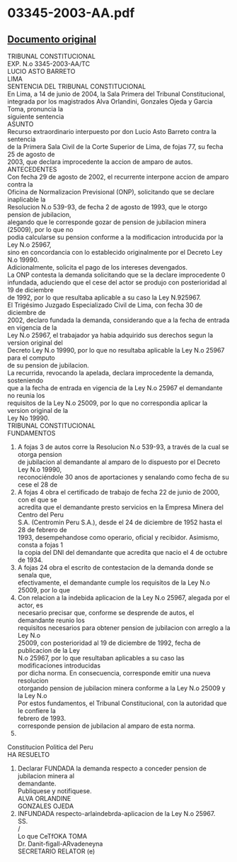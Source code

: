 
03345-2003-AA.pdf
=================
  
[Documento original](https://tc.gob.pe/jurisprudencia/2004/03345-2003-AA.pdf)  
---  
TRIBUNAL CONSTITUCIONAL  
EXP. N.o 3345-2003-AA/TC  
LUCIO ASTO BARRETO  
LIMA  
SENTENCIA DEL TRIBUNAL CONSTITUCIONAL  
En Lima, a 14 de junio de 2004, la Sala Primera del Tribunal Constitucional,  
integrada por los magistrados Alva Orlandini, Gonzales Ojeda y Garcia Toma, pronuncia la  
siguiente sentencia  
ASUNTO  
Recurso extraordinario interpuesto por don Lucio Asto Barreto contra la sentencia  
de la Primera Sala Civil de la Corte Superior de Lima, de fojas 77, su fecha 25 de agosto de  
2003, que declara improcedente la accion de amparo de autos.  
ANTECEDENTES  
Con fecha 29 de agosto de 2002, el recurrente interpone accion de amparo contra la  
Oficina de Normalizacion Previsional (ONP), solicitando que se declare inaplicable la  
Resolucion N.o 539-93, de fecha 2 de agosto de 1993, que le otorgo pension de jubilacion,  
alegando que le corresponde gozar de pension de jubilacion minera (25009), por lo que no  
podia calcularse su pension conforme a la modificacion introducida por la Ley N.o 25967,  
sino en concordancia con lo establecido originalmente por el Decreto Ley N.o 19990.  
Adicionalmente, solicita el pago de los intereses devengados.  
La ONP contesta la demanda solicitando que se la declare improcedente 0  
infundada, aduciendo que el cese del actor se produjo con posterioridad al 19 de diciembre  
de 1992, por lo que resultaba aplicable a su caso la Ley N.925967.  
El Trigésimo Juzgado Especializado Civil de Lima, con fecha 30 de diciembre de  
2002, declaro fundada la demanda, considerando que a la fecha de entrada en vigencia de la  
Ley N.o 25967, el trabajador ya habia adquirido sus derechos segun la version original del  
Decreto Ley N.o 19990, por lo que no resultaba aplicable la Ley N.o 25967 para el computo  
de su pension de jubilacion.  
La recurrida, revocando la apelada, declara improcedente la demanda, sosteniendo  
que a la fecha de entrada en vigencia de la Ley N.o 25967 el demandante no reunia los  
requisitos de la Ley N.o 25009, por lo que no correspondia aplicar la version original de la  
Ley No 19990.  
TRIBUNAL CONSTITUCIONAL  
FUNDAMENTOS  
1. A fojas 3 de autos corre la Resolucion N.o 539-93, a través de la cual se otorga pension  
de jubilacion al demandante al amparo de lo dispuesto por el Decreto Ley N.o 19990,  
reconociéndole 30 anos de aportaciones y senalando como fecha de su cese el 28 de  
2. A fojas 4 obra el certificado de trabajo de fecha 22 de junio de 2000, con el que se  
acredita que el demandante presto servicios en la Empresa Minera del Centro del Peru  
S.A. (Centromin Peru S.A.), desde el 24 de diciembre de 1952 hasta el 28 de febrero de  
1993, desempehandose como operario, oficial y recibidor. Asimismo, consta a fojas 1  
la copia del DNI del demandante que acredita que nacio el 4 de octubre de 1934.  
3. A fojas 24 obra el escrito de contestacion de la demanda donde se senala que,  
efectivamente, el demandante cumple los requisitos de la Ley N.o 25009, por lo que  
4. Con relacion a la indebida aplicacion de la Ley N.o 25967, alegada por el actor, es  
necesario precisar que, conforme se desprende de autos, el demandante reunio los  
requisitos necesarios para obtener pension de jubilacion con arreglo a la Ley N.o  
25009, con posterioridad al 19 de diciembre de 1992, fecha de publicacion de la Ley  
N.o 25967, por lo que resultaban aplicables a su caso las modificaciones introducidas  
por dicha norma. En consecuencia, corresponde emitir una nueva resolucion  
otorgando pension de jubilacion minera conforme a la Ley N.o 25009 y la Ley N.o  
Por estos fundamentos, el Tribunal Constitucional, con la autoridad que le confiere la  
febrero de 1993.  
corresponde pension de jubilacion al amparo de esta norma.  
25967.  
Constitucion Politica del Peru  
HA RESUELTO  
1. Declarar FUNDADA la demanda respecto a conceder pension de jubilacion minera al  
demandante.  
Publiquese y notifiquese.  
ALVA ORLANDINE  
GONZALES OJEDA  
2. INFUNDADA respecto-arlaindebrda-aplicacion de la Ley N.o 25967.  
SS.  
/  
Lo que CeTfOKA TOMA  
Dr. Danit-figall-ARvadeneyna  
SECRETARIO RELATOR (e)